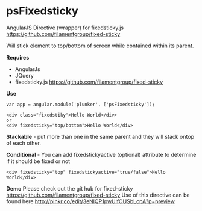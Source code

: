 psFixedsticky
=============

AngularJS Directive (wrapper) for fixedsticky.js https://github.com/filamentgroup/fixed-sticky

Will stick element to top/bottom of screen while contained within its parent. 

**Requires**
- AngularJs
- JQuery
- fixedsticky.js https://github.com/filamentgroup/fixed-sticky


**Use**

    var app = angular.module('plunker', ['psFixedsticky']);
    
    <div class="fixedstiky">Hello World</div>
    or
    <div fixedsticky="top/bottom">Hello World</div>
    
**Stackable** - put more than one in the same parent and they will stack ontop of each other.

**Conditional** - You can add fixedstickyactive (optional) attribute to determine if it should be fixed or not

    <div fixedsticky="top" fixedstickyactive="true/false">Hello World</div>

**Demo**
Please check out the git hub for fixed-sticky https://github.com/filamentgroup/fixed-sticky
Use of this directive can be found here http://plnkr.co/edit/3eNlQP1pwUlfOUSbLcpA?p=preview
